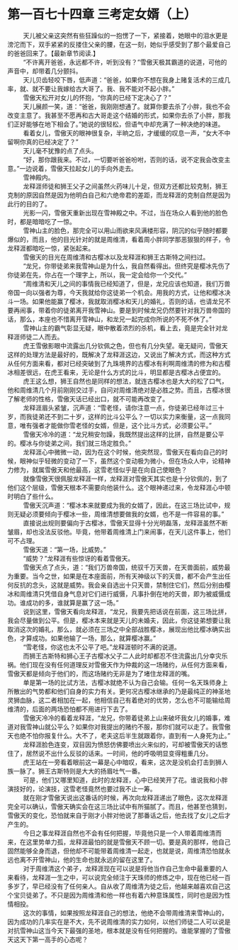 <h1>第一百七十四章 三考定女婿（上）</h1>
<div id="content">&nbsp&nbsp&nbsp&nbsp&nbsp&nbsp&nbsp&nbsp
 天儿被父亲这突然有些狂躁似的一抱愣了一下，紧接着，她眼中的泪水更是滂沱而下，双手紧紧的反搂住父亲的腰，在这一刻，她似乎感受到了那个最爱自己的爸爸回来了。【最新章节阅读.】
 <br/>&nbsp&nbsp&nbsp&nbsp&nbsp&nbsp&nbsp&nbsp
 “不许离开爸爸，永远都不许，听到没有？”雪傲天极其霸道的说道，可他的声音中，却带着几分颤抖。
 <br/>&nbsp&nbsp&nbsp&nbsp&nbsp&nbsp&nbsp&nbsp
 天儿贝齿轻咬下唇，低声道：“爸爸，如果你不想在我身上赌复活术的三成几率，就、就不要让我嫁给古大哥了。我、我不能对不起小胖。”
 <br/>&nbsp&nbsp&nbsp&nbsp&nbsp&nbsp&nbsp&nbsp
 雪傲天松开对女儿的怀抱，“你真的已经下定决心了？”
 <br/>&nbsp&nbsp&nbsp&nbsp&nbsp&nbsp&nbsp&nbsp
 天儿展颜一笑，道：“爸爸，我刚刚想通了。就算你要去杀了小胖，我也不会改变主意了。我甚至不愿再和古大哥走这个结婚的形式，如果你去杀了小胖，那我们正好能够在地下相会了。”她说的很轻松，但语气中却充满了一种决绝的味道。
 <br/>&nbsp&nbsp&nbsp&nbsp&nbsp&nbsp&nbsp&nbsp
 看着女儿，雪傲天的眼神很复杂，半晌之后，才缓缓的叹息一声，“女大不中留啊你真的已经决定了？”
 <br/>&nbsp&nbsp&nbsp&nbsp&nbsp&nbsp&nbsp&nbsp
 天儿毫不犹豫的点了点头。
 <br/>&nbsp&nbsp&nbsp&nbsp&nbsp&nbsp&nbsp&nbsp
 “好，那你跟我来。不过，一切要听爸爸吩咐，否则的话，说不定我会改变主意。”一边说着，雪傲天拉起女儿的手向外走去。
 <br/>&nbsp&nbsp&nbsp&nbsp&nbsp&nbsp&nbsp&nbsp
 雪神殿内。
 <br/>&nbsp&nbsp&nbsp&nbsp&nbsp&nbsp&nbsp&nbsp
 龙释涯师徒和狮王父子之间虽然火药味儿十足，但双方还都比较克制，狮王克制的原因自然是因为他明白自己和六绝帝君的差距，而龙释涯的克制自然是因为此行的目的了。
 <br/>&nbsp&nbsp&nbsp&nbsp&nbsp&nbsp&nbsp&nbsp
 光影一闪，雪傲天重新出现在雪神殿之中。不过，当在场众人看到他的脸色时，都是暗暗吃了一惊。
 <br/>&nbsp&nbsp&nbsp&nbsp&nbsp&nbsp&nbsp&nbsp
 雪神山主的脸色，那完全可以用山雨欲来风满楼形容，阴沉的似乎随时都要爆似的，而且，他的目光针对的就是周维清，看着周小胖同学那恶狠狠的样子，令龙释涯都暗吃一惊，紧张起来。
 <br/>&nbsp&nbsp&nbsp&nbsp&nbsp&nbsp&nbsp&nbsp
 雪傲天的目光在周维清和古樱冰以及龙释涯和狮王古斯特之间扫过。
 <br/>&nbsp&nbsp&nbsp&nbsp&nbsp&nbsp&nbsp&nbsp
 “龙兄，你带徒弟来我雪神山是为什么，我自然看得出。但终究是樱冰先伤了你徒弟在先，你占在一个理字上，所以，我一定会给你一个交代。”
 <br/>&nbsp&nbsp&nbsp&nbsp&nbsp&nbsp&nbsp&nbsp
 “周维清和天儿之间的事情我已经知道了，但是，龙兄应该也知道，我们万兽帝国一向以强者为尊，今天我就给你这徒弟一个机会。用我的方式，让他和樱冰决斗一场。如果他能赢了樱冰，我就取消樱冰和天儿的婚礼，否则的话，也请龙兄不要再闹事，带着你的徒弟离开我雪神山。要是到时候龙兄仍然要针对我万兽帝国的话，那么，本座也不惜离开雪神山，和龙兄一起完成你所说的不死不休了。”
 <br/>&nbsp&nbsp&nbsp&nbsp&nbsp&nbsp&nbsp&nbsp
 雪神山主的霸气彰显无疑，眼中散着浓烈的杀机，看上去，竟是完全针对龙释涯师徒二人而去。
 <br/>&nbsp&nbsp&nbsp&nbsp&nbsp&nbsp&nbsp&nbsp
 虎王雪傲影眼中流露出几分钦佩之色，但也有几分失望。毫无疑问，雪傲天这样的处理方法是最好的，既解决了龙释涯这边，又说出了解决方式，而这种方式从任何方面来看，都对已经突破到了九珠境界的古樱冰有利啊周维清的修为和古樱冰相差很远，在虎王看来，无论是什么方式的比斗，明显都是古樱冰占便宜的。
 <br/>&nbsp&nbsp&nbsp&nbsp&nbsp&nbsp&nbsp&nbsp
 虎王这么想，狮王自然也是同样的想法，就连古樱冰也是大大的松了口气，他和周维清几个月前刚刚交过手，自问对周维清绝对是必胜之势。而且，古樱冰很了解老师的性格，雪傲天话已经出口，就不可能再改变了。
 <br/>&nbsp&nbsp&nbsp&nbsp&nbsp&nbsp&nbsp&nbsp
 龙释涯眉头紧皱，沉声道：“雪老怪，请你注意一点，你徒弟已经年过三十岁，而我徒弟还不到二十岁，这样的比斗公平么？一切以实力来衡量，这一点我同意，唯有强者才能做你雪老怪的女婿，但是，这个比斗方式，必须要公平。”
 <br/>&nbsp&nbsp&nbsp&nbsp&nbsp&nbsp&nbsp&nbsp
 雪傲天冷冷的道：“龙兄稍安勿躁，我既然提出这样的比拼，自然是要公平的。樱冰与你徒弟之间，我们就三场定胜负。”
 <br/>&nbsp&nbsp&nbsp&nbsp&nbsp&nbsp&nbsp&nbsp
 龙释涯心中微微一动，因为在这个时候，他突然现，雪傲天在看向自己的时候，眼神似乎轻微的变动了一下，虽然这个变动极为微小，但在场众人中，论精神力修为，就属雪傲天和他最高，这雪老怪似乎是在向自己使眼色？
 <br/>&nbsp&nbsp&nbsp&nbsp&nbsp&nbsp&nbsp&nbsp
 就像雪傲天很佩服龙释涯一样，龙释涯对雪傲天其实也是十分钦佩的，到了他们这个层级，雪傲天根本不需要向他装什么。这个眼神递过来，令龙释涯心中顿时明白了些什么。
 <br/>&nbsp&nbsp&nbsp&nbsp&nbsp&nbsp&nbsp&nbsp
 雪傲天沉声道：“樱冰本来就要成为我的女婿了，因此，在这三场比试中，规则无疑必须要倾向于樱冰一些，周维清想要做我的女婿，也不是一件容易的事。”
 <br/>&nbsp&nbsp&nbsp&nbsp&nbsp&nbsp&nbsp&nbsp
 直接说出规则要偏向于古樱冰，雪傲天显得十分光明磊落，龙释涯虽然不断皱眉，却也没法反驳他。毕竟，他带着周维清上门来闹事，在天儿这件事上，他们可不占理。
 <br/>&nbsp&nbsp&nbsp&nbsp&nbsp&nbsp&nbsp&nbsp
 雪傲天道：“第一场，比威势。”
 <br/>&nbsp&nbsp&nbsp&nbsp&nbsp&nbsp&nbsp&nbsp
 “威势？”龙释涯有些惊讶的看着雪傲天。
 <br/>&nbsp&nbsp&nbsp&nbsp&nbsp&nbsp&nbsp&nbsp
 雪傲天点了点头，道：“我们万兽帝国，统驭千万天兽，在天兽面前，威势最为重要。当今之世，如果是在本座面前，所有天神级以下的天兽，都不会产生出任何反抗的念头，这就是威势。我会亲自选出十只天兽，禁制住它们，然后分别由樱冰和周维清只凭借自身气息对它们进行威慑，凡事扑倒在地的天兽，即为被威慑成功。谁成功的多，谁就算是赢了这一场。”
 <br/>&nbsp&nbsp&nbsp&nbsp&nbsp&nbsp&nbsp&nbsp
 说到这里，雪傲天看向龙释涯，“龙兄，我要先把话说在前面，这三场比拼，我会尽量做到公平。但是，樱冰本来就是天儿的未婚夫，因此，你这徒弟想要让我取消这次的婚礼，那么，就必须在三场之中全部战胜樱冰，展现出他比樱冰确实出色，才算成功。如果他输了一场，那么，就算樱冰赢。”
 <br/>&nbsp&nbsp&nbsp&nbsp&nbsp&nbsp&nbsp&nbsp
 “雪老怪，你这也太不公平了吧。”龙释涯顿时不满的说道。
 <br/>&nbsp&nbsp&nbsp&nbsp&nbsp&nbsp&nbsp&nbsp
 而狮王古斯特和狮心王子古樱冰父子二人此时却都忍不住流露出几分幸灾乐祸。他们现在没有任何道理反对雪傲天作为仲裁的这一场赌约，从任何方面来看，雪傲天都是倾向于他们的，而这场赌约无非是为了堵住龙释涯的嘴。
 <br/>&nbsp&nbsp&nbsp&nbsp&nbsp&nbsp&nbsp&nbsp
 单是第一场的比试方法，古樱冰就绝不认为自己会输。任何一名天珠师身上所散出的气势都和他们自身的实力有关。更何况古樱冰继承的乃是最纯正的神圣地灵狮血脉，这二者相加在一起，他相信自己有着绝对的优势，怎么也不可能输给周维清的，后面的两场恐怕都不用进行下去了。
 <br/>&nbsp&nbsp&nbsp&nbsp&nbsp&nbsp&nbsp&nbsp
 雪傲天冷冷的看着龙释涯，“龙兄，你带着徒弟上山来破坏我女儿的婚事，难道对我雪神山就公平么？如果你对我提出的赌约不服，那你们就可以走了。我雪傲天也绝不怕你报复什么。大不了，老夫这后半生就跟着你，直到有一人身死为止。”
 <br/>&nbsp&nbsp&nbsp&nbsp&nbsp&nbsp&nbsp&nbsp
 龙释涯脸色连变，双目因为愤怒仿佛要喷出火来似的，可却被雪傲天的话憋住了，居然说不出什么反驳的话来。一时间，他的呼吸明显变得粗重几分。
 <br/>&nbsp&nbsp&nbsp&nbsp&nbsp&nbsp&nbsp&nbsp
 虎王站在一旁看着眼前这一幕是心中暗叹，看来，这次是没机会打击到狮人族一脉了。狮王古斯特则是大大的扬眉吐气一番。
 <br/>&nbsp&nbsp&nbsp&nbsp&nbsp&nbsp&nbsp&nbsp
 可是，他们又哪里知道，此时的龙释涯，心中已经笑开了花。谁说我和小胖演技好的，论演技，这雪老怪竟然也要过我不止一筹。
 <br/>&nbsp&nbsp&nbsp&nbsp&nbsp&nbsp&nbsp&nbsp
 就在刚才雪傲天说出这番话的时候，再次向龙释涯递出了眼色，这次龙释涯完全可以确认，雪傲天确实会在这三场比试中有所猫腻了。而且，他甚至也猜到，雪傲天的变化，恐怕就来自于刚才小胖对他说了那番话之后，他去找了女儿之后才产生的。
 <br/>&nbsp&nbsp&nbsp&nbsp&nbsp&nbsp&nbsp&nbsp
 今日之事龙释涯自然也不会有任何把握，毕竟他只是一个人带着周维清而来，在这里势单力孤，龙释涯最怕的就是雪傲天不顾一切。要是真的那样，他自己固然能够全身而退，但他却不可能带着周维清一起走，也就是说，周维清恐怕就永远也离不开雪神山，他的生命也就永远的留在这里了。
 <br/>&nbsp&nbsp&nbsp&nbsp&nbsp&nbsp&nbsp&nbsp
 对于周维清这个弟子，龙释涯现在可以说是将他当作自己生命中最重要的人来看待，龙释涯一生之中，可以说完全倾注于天珠师的修炼之中，现在他已经一百多岁了，早已经没有了任何亲人。自从收了周维清为徒之后，他越来越喜欢自己这个宝贝徒弟了。不只是因为周维清和他一样也有着六种意珠属性，同时也是因为性情相投。
 <br/>&nbsp&nbsp&nbsp&nbsp&nbsp&nbsp&nbsp&nbsp
 这次的事情，如果按照龙释涯自己的想法，他绝不会带周维清来雪神山的，因为成功的几率实在是不大，先不说周维清的实力如何，以他们师徒二人可以说是对抗雪神山这当今天下最强的圣地，根本就是没有任何把握的。谁能掌握的了雪傲天这天下第一高手的心态呢？
 <br/>&nbsp&nbsp&nbsp&nbsp&nbsp&nbsp&nbsp&nbsp
 <br/>&nbsp&nbsp&nbsp&nbsp&nbsp&nbsp&nbsp&nbsp
</div>
